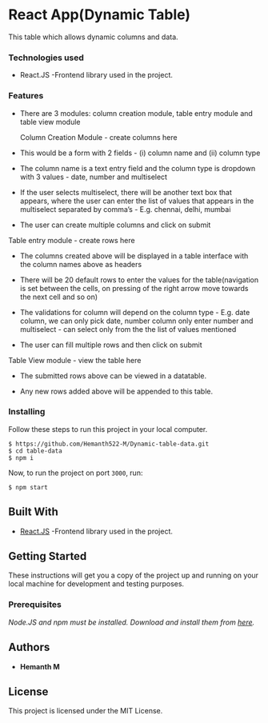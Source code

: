 # React App(Dynamic Table)

This table which allows dynamic columns and data.

### Technologies used
- React.JS -Frontend library used in the project.

### Features
- There are 3 modules: column creation module, table entry module and table view module

   Column Creation Module - create columns here

- This would be a form with 2 fields - (i) column name and (ii) column type

- The column name is a text entry field and the column type is dropdown with 3 values - date, number and multiselect

- If the user selects multiselect, there will be another text box that appears, where the user can enter the list of values that appears in the   multiselect separated by comma’s - E.g. chennai, delhi, mumbai

- The user can create multiple columns and click on submit

Table entry module - create rows here

- The columns created above will be displayed in a table interface with the column names above as headers

- There will be 20 default rows to enter the values for the table(navigation is set between the cells, on pressing of the right arrow move        towards the next cell and so on)

- The validations for column will depend on the column type - E.g. date column, we can only pick date, number column only enter number and        multiselect - can select only from the the list of values mentioned

- The user can fill multiple rows and then click on submit

Table View module - view the table here

- The submitted rows above can be viewed in a datatable.

- Any new rows added above will be appended to this table.

### Installing

Follow these steps to run this project in your local computer.

```
$ https://github.com/Hemanth522-M/Dynamic-table-data.git
$ cd table-data
$ npm i
```

Now, to run the project on port `3000`, run:


```
$ npm start
```

## Built With

- [React.JS](https://reactjs.org/) -Frontend library used in the project.

## Getting Started

These instructions will get you a copy of the project up and running on your local machine for development and testing purposes.

### Prerequisites

_Node.JS and npm must be installed. Download and install them from [here](https://nodejs.org)._

## Authors

- **Hemanth M**

## License

This project is licensed under the MIT License.